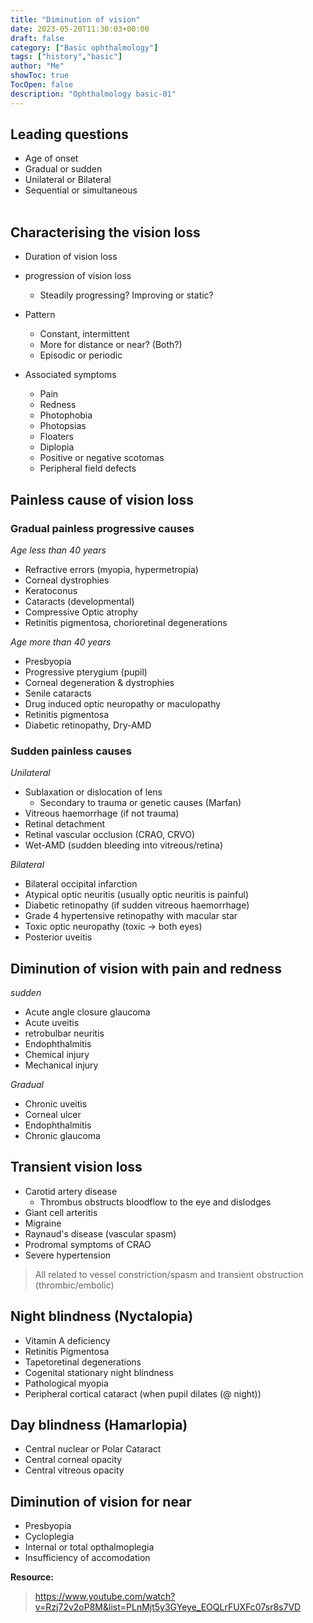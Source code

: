 ```yaml
---
title: "Diminution of vision"
date: 2023-05-20T11:30:03+00:00
draft: false
category: ["Basic ophthalmology"]
tags: ["history","basic"]
author: "Me"
showToc: true
TocOpen: false
description: "Ophthalmology basic-01"
---
```


## Leading questions
- Age of onset
- Gradual or sudden
- Unilateral or Bilateral
- Sequential or simultaneous 
<br><br>

## Characterising the vision loss
- Duration of vision loss 
- progression of vision loss 
    - Steadily progressing? Improving or static?
- Pattern 
    - Constant, intermittent 
    - More for distance or near? (Both?)
    - Episodic or periodic 

- Associated symptoms 
    - Pain 
    - Redness
    - Photophobia
    - Photopsias
    - Floaters
    - Diplopia 
    - Positive or negative scotomas
    - Peripheral field defects 

## Painless cause of vision loss

### Gradual painless progressive causes
*Age less than 40 years*
- Refractive errors (myopia, hypermetropia)
- Corneal dystrophies 
- Keratoconus 
- Cataracts (developmental)
- Compressive Optic atrophy 
- Retinitis pigmentosa, chorioretinal degenerations

*Age more than 40 years*
- Presbyopia 
- Progressive pterygium (pupil)
- Corneal degeneration & dystrophies 
- Senile cataracts 
- Drug induced optic neuropathy or maculopathy
- Retinitis pigmentosa
- Diabetic retinopathy, Dry-AMD 

### Sudden painless causes

*Unilateral*
- Sublaxation or dislocation of lens 
    - Secondary to trauma or genetic causes (Marfan)
- Vitreous haemorrhage (if not trauma)
- Retinal detachment 
- Retinal vascular occlusion (CRAO, CRVO)
- Wet-AMD (sudden bleeding into vitreous/retina)

*Bilateral*
- Bilateral occipital infarction 
- Atypical optic neuritis (usually optic neuritis is painful)
- Diabetic retinopathy (if sudden vitreous haemorrhage)
- Grade 4 hypertensive retinopathy with macular star
- Toxic optic neuropathy (toxic -> both eyes)
- Posterior uveitis 


## Diminution of vision with pain and redness 
*sudden* 
- Acute angle closure glaucoma 
- Acute uveitis 
- retrobulbar neuritis 
- Endophthalmitis
- Chemical injury 
- Mechanical injury 

*Gradual* 
- Chronic uveitis 
- Corneal ulcer
- Endophthalmitis
- Chronic glaucoma 

## Transient vision loss 
- Carotid artery disease 
    - Thrombus obstructs bloodflow to the eye and dislodges 
- Giant cell arteritis 
- Migraine 
- Raynaud's disease (vascular spasm)
- Prodromal symptoms of CRAO
- Severe hypertension 

> All related to vessel constriction/spasm and transient obstruction (thrombic/embolic) 

## Night blindness (Nyctalopia)
- Vitamin A deficiency 
- Retinitis Pigmentosa
- Tapetoretinal degenerations
- Cogenital stationary night blindness
- Pathological myopia
- Peripheral cortical cataract (when pupil dilates (@ night))

## Day blindness (Hamarlopia)
- Central nuclear or Polar Cataract 
- Central corneal opacity 
- Central vitreous opacity 

## Diminution of vision for near 
- Presbyopia
- Cycloplegia
- Internal or total opthalmoplegia
- Insufficiency of accomodation 

**Resource:**
> https://www.youtube.com/watch?v=Rzj72v2oP8M&list=PLnMjt5y3GYeye_EOQLrFUXFc07sr8s7VD
